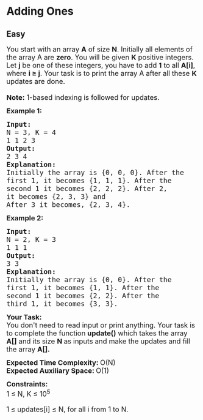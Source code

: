# Adding Ones
## Easy
<div class="problems_problem_content__Xm_eO"><p><span style="font-size: 18px;">You start with an array <strong>A</strong> of size <strong>N</strong>. Initially all elements of the array A are <strong>zero</strong>. You will be given <strong>K</strong> positive integers. Let <strong>j</strong> be one of these integers, you have to add <strong>1</strong> to all <strong>A[i]</strong>, where <strong>i ≥ j</strong>. Your task is to print the array A after all these <strong>K</strong> updates are done. <br><strong><br>Note:</strong> 1-based indexing is followed for updates.</span></p>
<p><span style="font-size: 18px;"><strong>Example 1: </strong></span></p>
<pre style="position: relative;"><span style="font-size: 18px;"><strong>Input:</strong>
N = 3, K = 4
1 1 2 3
<strong>Output:</strong>
2 3 4
<strong>Explanation:</strong>
Initially the array is {0, 0, 0}. After the
first 1, it becomes {1, 1, 1}. After the
second 1 it becomes {2, 2, 2}. After 2, <br>it becomes {2, 3, 3} and <br>After 3 it becomes, {2, 3, 4}. </span><div class="open_grepper_editor" title="Edit &amp; Save To Grepper"></div></pre>
<p><span style="font-size: 18px;"><strong>Example 2: </strong></span></p>
<pre style="position: relative;"><span style="font-size: 18px;"><strong>Input:</strong>
N = 2, K = 3
1 1 1
<strong>Output:</strong>
3 3 
<strong>Explanation:</strong>
Initially the array is {0, 0}. After the
first 1, it becomes {1, 1}. After the
second 1 it becomes {2, 2}. After the
third 1, it becomes {3, 3}.</span><div class="open_grepper_editor" title="Edit &amp; Save To Grepper"></div></pre>
<p><span style="font-size: 18px;"><strong>Your Task:&nbsp;&nbsp;</strong><br>You don't need to read input or print anything. Your task is to complete the function&nbsp;<strong>update()</strong>&nbsp;which takes the array <strong>A[]</strong> and its size <strong>N</strong><strong> </strong>as inputs and make the updates and fill the array <strong>A[].</strong></span></p>
<p><span style="font-size: 18px;"><strong>Expected Time Complexity: </strong>O(N)<br><strong>Expected Auxiliary Space: </strong>O(1)</span></p>
<p><span style="font-size: 18px;"><strong>Constraints:</strong><br>1 ≤ N, K ≤ 10<sup>5</sup></span></p>
<p><span style="font-size: 18px;">1<sup>&nbsp;</sup>≤ updates[i]&nbsp;≤ N, for all i from 1 to N.</span></p></div>